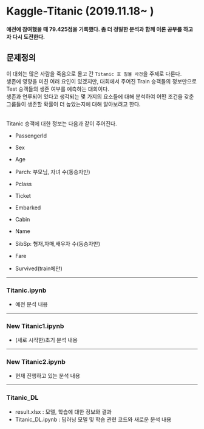 # Kaggle-Titanic (2019.11.18~ )
#### 예전에 참여했을 때 79.425점을 기록했다. 좀 더 정밀한 분석과 함께 이론 공부를 하고자 다시 도전한다.
## 문제정의
이 대회는 많은 사람을 죽음으로 몰고 간 `Titanic 호 침몰 사건`을 주제로 다룬다.</br>
생존에 영향을 미친 여러 요인이 있겠지만, 대회에서 주어진 Train 승객들의 정보만으로 Test 승객들의 생존 여부를 예측하는 대회이다.</br>
생존과 연루되어 있다고 생각되는 몇 가지의 요소들에 대해 분석하여 어떤 조건을 갖춘 그룹들이 생존할 확률이 더 높았는지에 대해 알아보려고 한다.


</br>
Titanic 승객에 대한 정보는 다음과 같이 주어진다.

- PassengerId

- Sex

- Age

- Parch: 부모님, 자녀 수(동승자만)

- Pclass

- Ticket

- Embarked

- Cabin

- Name

- SibSp: 형재,자매,배우자 수(동승자만)

- Fare

- Survived(train에만)
----------------
### Titanic.ipynb
- 예전 분석 내용

----------------------------
### New Titanic1.ipynb
- (새로 시작한)초기 분석 내용

-------------------------------
### New Titanic2.ipynb
- 현재 진행하고 있는 분석 내용

------------------------
### Titanic_DL
- result.xlsx : 모델, 학습에 대한 정보와 결과
- Titanic_DL.ipynb : 딥러닝 모델 및 학습 관련 코드와 새로운 분석 내용
